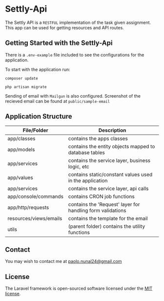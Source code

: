 
# Settly-Api
The Settly API is a `RESTFUL` implementation of the task given assignment. This app can be used
for getting resources and API routes.

## Getting Started with the Settly-Api

There is a `.env-example` file included to see the configurations for the application.

To start with the application run:

`composer update`

`php artisan migrate`

Sending of email with `Mailgun` is also configured.
Screenshot of the recieved email can be found at `public/sample-email`
## Application Structure

| File/Folder |  Description|
|--|--|
| app/classes| contains the apps classes|
| app/models| contains the entity objects mapped to database tables |
| app/services| contains the service layer, business logic, etc|
| app/values| contains static/constant values used in the application|
| app/services| contains the service layer, api calls|
| app/console/commands| contains CRON job functions|
| app/http/requests| contains the 'Request' layer for handling form validations
| resources/views/emails| contains the template for the email
| utils| (parent folder) contains the utility functions

## Contact
You may wish to contact me at paolo.nunal24@gmail.com

## License
The Laravel framework is open-sourced software licensed under the [MIT license](https://opensource.org/licenses/MIT).
